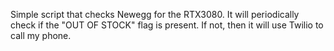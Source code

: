 Simple script that checks Newegg for the RTX3080.
It will periodically check if the "OUT OF STOCK" flag is present.
If not, then it will use Twilio to call my phone.